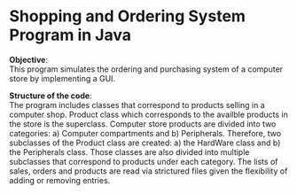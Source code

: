 # Shopping and Ordering System Program in Java


**Objective**:  
This program simulates the ordering and purchasing system of a computer store by implementing a GUI.


**Structure of the code**:  
The program includes classes that correspond to products selling in a computer shop. Product class which corresponds to the availble products in the store is the superclass. Computer store products are divided into two categories: a) Computer compartments and b) Peripherals. Therefore, two subclasses of the Product class are created: a) the HardWare class and b) the Peripherals class. Those classes are also divided into multiple subclasses that correspond to products under each category. The lists of sales, orders and products are read via strictured files given the flexibility of adding or removing entries.
